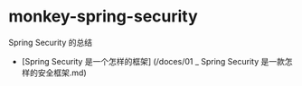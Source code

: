 # monkey-spring-security
Spring Security 的总结


- [Spring Security 是一个怎样的框架] (/doces/01 _ Spring Security 是一款怎样的安全框架.md) 
